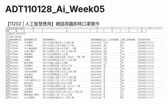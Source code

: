# ADT110128_Ai_Week05
【11202 | 人工智慧應用】網路爬蟲即時口罩實作
![image](https://github.com/CaiRouHuang/ADT110128_Ai_Week05/blob/main/Mask%20Real-Time%20Inquiry_excel.png)
